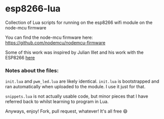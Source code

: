 # esp8266-lua
Collection of Lua scripts for running on the esp8266 wifi module on the node-mcu firmware

You can find the node-mcu firmware here: https://github.com/nodemcu/nodemcu-firmware

Some of this work was inspired by Julian Illet and his work with the ESP8266 [here](https://www.youtube.com/watch?v=VvIoBFLj2Xo)

### Notes about the files:

`init.lua` and `pwm_led.lua` are likely identical. `init.lua` is bootstrapped and ran automatically when uploaded to the module. I use it just for that.

`snippets.lua` is not actually usable code, but minor pieces that I have referred back to whilst learning to program in Lua.

Anyways, enjoy! Fork, pull request, whatever! It's all free :smile: